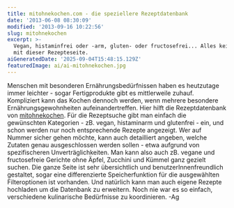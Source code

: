 ```yaml
---
title: mitohnekochen.com - die speziellere Rezeptdatenbank
date: '2013-06-08 08:30:09'
modified: '2013-09-16 10:22:56'
slug: mitohnekochen
excerpt: >-
  Vegan, histaminfrei oder -arm, gluten- oder fructosefrei... Alles kein Problem
  mit dieser Rezepteseite.
aiGeneratedDate: '2025-09-04T15:48:15.129Z'
featuredImage: ai/ai-mitohnekochen.jpg
---
```


Menschen mit besonderen Ernährungsbedürfnissen haben es heutzutage immer leichter - sogar Fertigprodukte gibt es mittlerweile zuhauf. Kompliziert kann das Kochen dennoch werden, wenn mehrere besondere Ernährungsgewohnheiten aufeinandertreffen. Hier hilft die Rezeptdatenbank von [mitohnekochen](http://www.mitohnekochen.com/). Für die Rezeptsuche gibt man einfach die gewünschten Kategorien - zB. vegan, histaminarm und glutenfrei - ein, und schon werden nur noch entsprechende Rezepte angezeigt. Wer auf Nummer sicher gehen möchte, kann auch detailliert angeben, welche Zutaten genau ausgeschlossen werden sollen - etwa aufgrund von spezifischeren Unverträglichkeiten. Man kann also auch zB. vegane und fructosefreie Gerichte ohne Äpfel, Zucchini und Kümmel ganz gezielt suchen. Die ganze Seite ist sehr übersichtlich und benutzerInnenfreundlich gestaltet, sogar eine differenzierte Speicherfunktion für die ausgewählten Filteroptionen ist vorhanden. Und natürlich kann man auch eigene Rezepte hochladen um die Datenbank zu erweitern. Noch nie war es so einfach, verschiedene kulinarische Bedürfnisse zu koordinieren. -Ag
